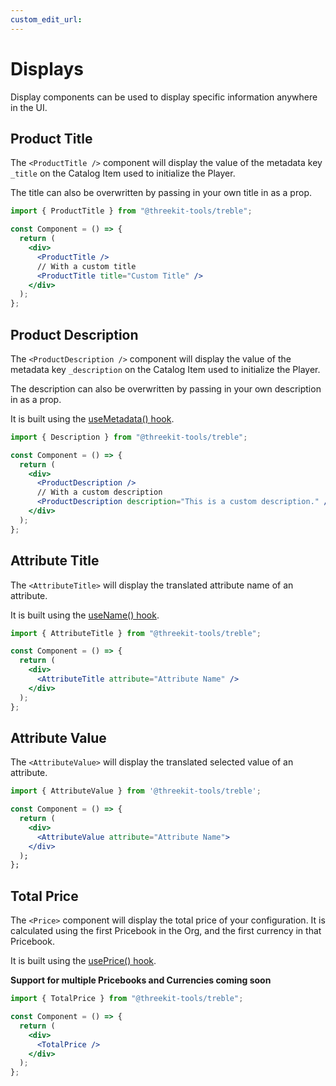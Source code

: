 ```yaml
---
custom_edit_url:
---
```


# Displays

Display components can be used to display specific information anywhere in the UI.

## Product Title

The `<ProductTitle />` component will display the value of the metadata key `_title` on the Catalog Item used to initialize the Player.

The title can also be overwritten by passing in your own title in as a prop.

```jsx
import { ProductTitle } from "@threekit-tools/treble";

const Component = () => {
  return (
    <div>
      <ProductTitle />
      // With a custom title
      <ProductTitle title="Custom Title" />
    </div>
  );
};
```

## Product Description

The `<ProductDescription />` component will display the value of the metadata key `_description` on the Catalog Item used to initialize the Player.

The description can also be overwritten by passing in your own description in as a prop.

It is built using the [useMetadata() hook](#use-metadata).

```jsx
import { Description } from "@threekit-tools/treble";

const Component = () => {
  return (
    <div>
      <ProductDescription />
      // With a custom description
      <ProductDescription description="This is a custom description." />
    </div>
  );
};
```

## Attribute Title

The `<AttributeTitle>` will display the translated attribute name of an attribute.

It is built using the [useName() hook](#use-name).

```jsx
import { AttributeTitle } from "@threekit-tools/treble";

const Component = () => {
  return (
    <div>
      <AttributeTitle attribute="Attribute Name" />
    </div>
  );
};
```

## Attribute Value

The `<AttributeValue>` will display the translated selected value of an attribute.

```jsx
import { AttributeValue } from '@threekit-tools/treble';

const Component = () => {
  return (
    <div>
      <AttributeValue attribute="Attribute Name">
    </div>
  );
};
```

## Total Price

The `<Price>` component will display the total price of your configuration. It is calculated using the first Pricebook in the Org, and the first currency in that Pricebook.

It is built using the [usePrice() hook](#use-price).

**Support for multiple Pricebooks and Currencies coming soon**

```jsx
import { TotalPrice } from "@threekit-tools/treble";

const Component = () => {
  return (
    <div>
      <TotalPrice />
    </div>
  );
};
```
